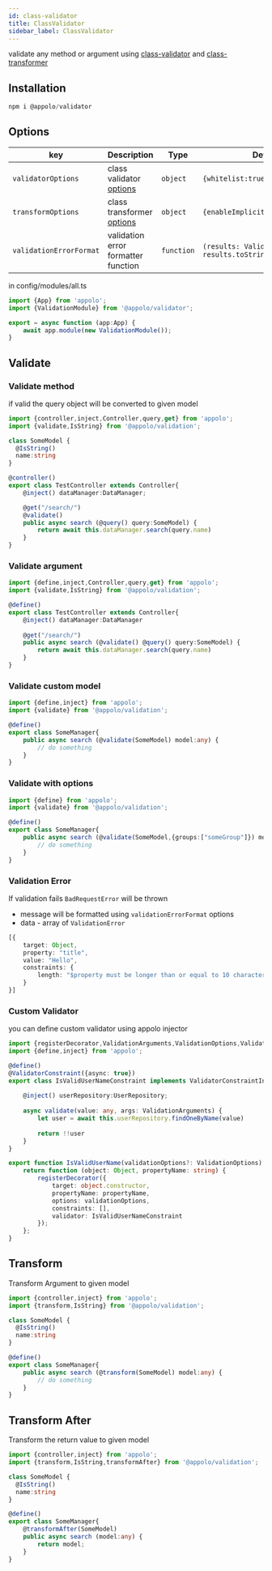 ```yaml
---
id: class-validator
title: ClassValidator
sidebar_label: ClassValidator
---
```


validate any method or argument using [class-validator](https://github.com/typestack/class-validator) and [class-transformer](https://github.com/typestack/class-transformer)


## Installation
```typescript
npm i @appolo/validator
```

## Options

| key | Description | Type | Default
| --- | --- | --- | --- |
| `validatorOptions` | class validator [options](https://github.com/typestack/class-validator#passing-options) | `object`|  `{whitelist:true}`|
| `transformOptions` |  class transformer [options](https://github.com/typestack/class-transformer) | `object` | `{enableImplicitConversion:true}` |
| `validationErrorFormat` | validation error formatter function | `function` | `(results: ValidationError[]) => results.toString()` |

in config/modules/all.ts

```typescript
import {App} from 'appolo';
import {ValidationModule} from '@appolo/validator';

export = async function (app:App) {
    await app.module(new ValidationModule());
}
```
## Validate
### Validate method

if valid the query object will be converted to given model
```typescript
import {controller,inject,Controller,query,get} from 'appolo';
import {validate,IsString} from '@appolo/validation';

class SomeModel {
  @IsString()  
  name:string
}

@controller()
export class TestController extends Controller{
    @inject() dataManager:DataManager;

    @get("/search/")
    @validate()
    public async search (@query() query:SomeModel) {
        return await this.dataManager.search(query.name)
    }
}
```
### Validate argument
```typescript
import {define,inject,Controller,query,get} from 'appolo';
import {validate,IsString} from '@appolo/validation';

@define()
export class TestController extends Controller{
    @inject() dataManager:DataManager
    
    @get("/search/")
    public async search (@validate() @query() query:SomeModel) {
        return await this.dataManager.search(query.name)
    }
}
```

### Validate custom model
```typescript
import {define,inject} from 'appolo';
import {validate} from '@appolo/validation';

@define()
export class SomeManager{
    public async search (@validate(SomeModel) model:any) {
        // do something
    }
}
```

### Validate with options
```typescript
import {define} from 'appolo';
import {validate} from '@appolo/validation';

@define()
export class SomeManager{
    public async search (@validate(SomeModel,{groups:["someGroup"]}) model:any) {
        // do something
    }
}
```

### Validation Error
   If validation fails `BadRequestError` will be thrown
   - message will be formatted using `validationErrorFormat` options
   - data  - array of `ValidationError`
   
   ```typescript
   [{
       target: Object,
       property: "title",
       value: "Hello",
       constraints: {
           length: "$property must be longer than or equal to 10 characters"
       }
   }]
   ```

### Custom Validator
you can define custom validator using appolo injector

```typescript
import {registerDecorator,ValidationArguments,ValidationOptions,ValidatorConstraint,ValidatorConstraintInterface} from "class-validator";
import {define,inject} from 'appolo';

@define()
@ValidatorConstraint({async: true})
export class IsValidUserNameConstraint implements ValidatorConstraintInterface {
    
    @inject() userRepository:UserRepository;
    
    async validate(value: any, args: ValidationArguments) {
        let user = await this.userRepository.findOneByName(value)
            
        return !!user
    }
}

export function IsValidUserName(validationOptions?: ValidationOptions) {
    return function (object: Object, propertyName: string) {
        registerDecorator({
            target: object.constructor,
            propertyName: propertyName,
            options: validationOptions,
            constraints: [],
            validator: IsValidUserNameConstraint
        });
    };
}
```

## Transform
Transform Argument to given model
```typescript
import {controller,inject} from 'appolo';
import {transform,IsString} from '@appolo/validation';

class SomeModel {
  @IsString()  
  name:string
}

@define()
export class SomeManager{
    public async search (@transform(SomeModel) model:any) {
        // do something
    }
}
```

## Transform After
Transform the return value to given model
```typescript
import {controller,inject} from 'appolo';
import {transform,IsString,transformAfter} from '@appolo/validation';

class SomeModel {
  @IsString()  
  name:string
}

@define()
export class SomeManager{
    @transformAfter(SomeModel)
    public async search (model:any) {
        return model;
    }
}
```
